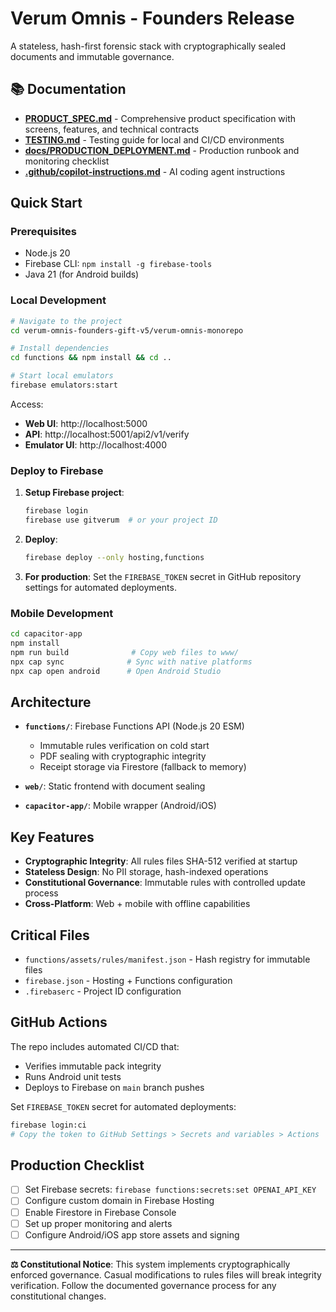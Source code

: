 # Verum Omnis - Founders Release

A stateless, hash-first forensic stack with cryptographically sealed documents and immutable governance.

## 📚 Documentation

- **[PRODUCT_SPEC.md](./PRODUCT_SPEC.md)** - Comprehensive product specification with screens, features, and technical contracts
- **[TESTING.md](./TESTING.md)** - Testing guide for local and CI/CD environments
- **[docs/PRODUCTION_DEPLOYMENT.md](./docs/PRODUCTION_DEPLOYMENT.md)** - Production runbook and monitoring checklist
- **[.github/copilot-instructions.md](../../.github/copilot-instructions.md)** - AI coding agent instructions

## Quick Start

### Prerequisites
- Node.js 20
- Firebase CLI: `npm install -g firebase-tools`
- Java 21 (for Android builds)

### Local Development

```bash
# Navigate to the project
cd verum-omnis-founders-gift-v5/verum-omnis-monorepo

# Install dependencies
cd functions && npm install && cd ..

# Start local emulators
firebase emulators:start
```

Access:
- **Web UI**: http://localhost:5000
- **API**: http://localhost:5001/api2/v1/verify
- **Emulator UI**: http://localhost:4000

### Deploy to Firebase

1. **Setup Firebase project**:
   ```bash
   firebase login
   firebase use gitverum  # or your project ID
   ```

2. **Deploy**:
   ```bash
   firebase deploy --only hosting,functions
   ```

3. **For production**: Set the `FIREBASE_TOKEN` secret in GitHub repository settings for automated deployments.

### Mobile Development

```bash
cd capacitor-app
npm install
npm run build              # Copy web files to www/
npx cap sync              # Sync with native platforms
npx cap open android      # Open Android Studio
```

## Architecture

- **`functions/`**: Firebase Functions API (Node.js 20 ESM)
  - Immutable rules verification on cold start
  - PDF sealing with cryptographic integrity
  - Receipt storage via Firestore (fallback to memory)

- **`web/`**: Static frontend with document sealing
- **`capacitor-app/`**: Mobile wrapper (Android/iOS)

## Key Features

- **Cryptographic Integrity**: All rules files SHA-512 verified at startup
- **Stateless Design**: No PII storage, hash-indexed operations
- **Constitutional Governance**: Immutable rules with controlled update process
- **Cross-Platform**: Web + mobile with offline capabilities

## Critical Files

- `functions/assets/rules/manifest.json` - Hash registry for immutable files
- `firebase.json` - Hosting + Functions configuration
- `.firebaserc` - Project ID configuration

## GitHub Actions

The repo includes automated CI/CD that:
- Verifies immutable pack integrity
- Runs Android unit tests  
- Deploys to Firebase on `main` branch pushes

Set `FIREBASE_TOKEN` secret for automated deployments:
```bash
firebase login:ci
# Copy the token to GitHub Settings > Secrets and variables > Actions
```

## Production Checklist

- [ ] Set Firebase secrets: `firebase functions:secrets:set OPENAI_API_KEY`
- [ ] Configure custom domain in Firebase Hosting
- [ ] Enable Firestore in Firebase Console
- [ ] Set up proper monitoring and alerts
- [ ] Configure Android/iOS app store assets and signing

---

**⚖️ Constitutional Notice**: This system implements cryptographically enforced governance. Casual modifications to rules files will break integrity verification. Follow the documented governance process for any constitutional changes.